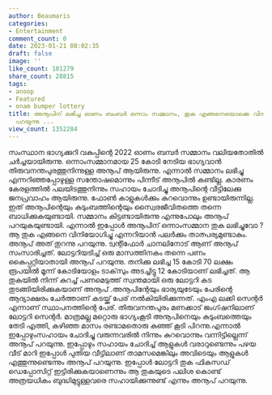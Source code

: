 ```yaml
---
author: Beaumaris
categories:
- Entertainment
comment_count: 0
date: 2023-01-21 08:02:35
draft: false
image: ''
like_count: 101279
share_count: 28815
tags:
- anoop
- Featured
- onam bumper lottery
title: അനൂപിന് ലഭിച്ച ഓണം ബംബർ ഒന്നാം സമ്മാനം, തുക എങ്ങനെയൊക്കെ വിനിയോഗിച്ചു, അനൂപ്
  പറയുന്നു ...
view_count: 1352284
---
```


സംസ്ഥാന ഭാഗ്യക്കുറി വകുപ്പിന്റെ 2022 ഓണം ബമ്പർ സമ്മാനം വലിയതോതിൽ ചർച്ചയായിരുന്നു. ഒന്നാംസമ്മാനമായ 25 കോടി നേടിയ ഭാഗ്യവാൻ തിരുവനന്തപുരത്തുനിന്നുള്ള അനൂപ് ആയിരുന്നു. എന്നാൽ സമ്മാനം ലഭിച്ചു എന്നറിഞ്ഞപ്പോഴുള്ള സന്തോഷമൊന്നും പിന്നീട് അനൂപിൽ കണ്ടില്ല. കാരണം കേരളത്തിൽ പലയിടത്തുനിന്നും സഹായം ചോദിച്ചു അനൂപിന്റെ വീട്ടിലേക്കു ജനപ്രവാഹം ആയിരുന്നു. ഫോൺ കാളുകൾക്കും കുറവൊന്നും ഉണ്ടായിരുന്നില്ല. ഇത് അനൂപിന്റെയും കുടുംബത്തിന്റെയും സ്വൈരജീവിതത്തെ തന്നെ ബാധിക്കുകയുണ്ടായി. സമ്മാനം കിട്ടണ്ടായിരുന്നു എന്നുപോലും അനൂപ് പറയുകയുണ്ടായി. എന്നാൽ ഇപ്പോൾ അനൂപിന് ഒന്നാംസമ്മാന തുക ലഭിച്ചുവോ ? ആ തുക എങ്ങനെ വിനിയോഗിച്ചു എന്നറിയാൻ പലർക്കും താത്പര്യമുണ്ടാകും. അനൂപ് അത് തുറന്നു പറയുന്നു. ട്വന്റിഫോർ ചാനലിനോട് ആണ് അനൂപ് സംസാരിച്ചത്. ലോട്ടറിയടിച്ച് ഒരു മാസത്തിനകം തന്നെ പണം കൈപ്പറ്റിയാതായി അനൂപ് പറയുന്നു. തനിക്കു ലഭിച്ച 15 കോടി 70 ലക്ഷം രൂപയിൽ മൂന്ന് കോടിയോളം ടാക്‌സും അടച്ചിട്ടു 12 കോടിയാണ് ലഭിച്ചത്. ആ തുകയിൽ നിന്ന് കുറച്ച് പണമെടുത്ത് സ്വന്തമായി ഒരു ലോട്ടറി കട തുടങ്ങിയിരിക്കുകയാണ് അനൂപ് .അനൂപിന്റേയും ഭാര്യയുടേയും പേരിന്റെ ആദ്യാക്ഷരം ചേർത്താണ് കടയ്ക്ക് പേര് നൽകിയിരിക്കുന്നത്. എംഎ ലക്കി സെന്റർ എന്നാണ് സ്ഥാപനത്തിന്റെ പേര്. തിരുവനന്തപുരം മണക്കാട് ജംഗ്ഷനിലാണ് ലോട്ടറി സെന്റർ. മാത്രമല്ല മറ്റൊരു ഭാഗ്യംകൂടി അനൂപിനെയും കുടുംബത്തെയും തേടി എത്തി, കഴിഞ്ഞ മാസം രണ്ടാമതൊരു കുഞ്ഞ് കൂടി പിറന്നു.എന്നാൽ ഇപ്പോഴുംസഹായം ചോദിച്ചു വരുന്നവരിൽ നിന്നും കുറവൊന്നും വന്നിട്ടില്ലെന്ന് അനൂപ് പറയുന്നു. ഇപ്പോഴും സഹായം ചോദിച്ച് ആളുകൾ വരാറുണ്ടെന്നും പഴയ വീട് മാറി ഇപ്പോൾ പുതിയ വീട്ടിലാണ് താമസമെങ്കിലും അവിടെയും ആളുകൾ എത്തുന്നുണ്ടെന്നും അനൂപ് പറയുന്നു. ഇപ്പോൾ ലോട്ടറി തുക ഫികസഡ് ഡെപ്പോസിറ്റ് ഇട്ടിരിക്കുകയാണെന്നും ആ തുകയുടെ പലിശ കൊണ്ട് അത്രയധികം ബുദ്ധിമുട്ടുള്ളവരെ സഹായിക്കുന്നുണ്ട് എന്നും അനൂപ് പറയുന്നു.